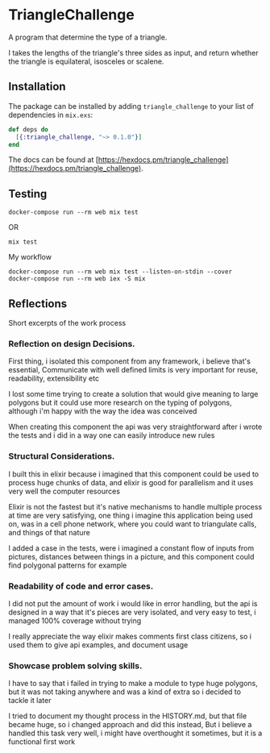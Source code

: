 # TriangleChallenge

A program that determine the type of a triangle.

I takes the lengths of the triangle's three sides as input,
and return whether the triangle is equilateral, isosceles or scalene.

## Installation

The package can be installed by adding `triangle_challenge` to your list of
dependencies in `mix.exs`:

```elixir
def deps do
  [{:triangle_challenge, "~> 0.1.0"}]
end

```
The docs can be found at [https://hexdocs.pm/triangle_challenge](https://hexdocs.pm/triangle_challenge).

## Testing
```
docker-compose run --rm web mix test
```

OR

```
mix test
```

My workflow

```
docker-compose run --rm web mix test --listen-on-stdin --cover
docker-compose run --rm web iex -S mix
```

## Reflections
Short excerpts of the work process

### Reflection on design Decisions.
First thing, i isolated this component from any framework, i believe that's essential,
Communicate with well defined limits is very important for reuse, readability, extensibility etc

I lost some time trying to create a solution that would give meaning to large polygons
but it could use more research on the typing of polygons, although i'm happy with the
way the idea was conceived

When creating this component the api was very straightforward after i wrote the tests
and i did in a way one can easily introduce new rules

### Structural Considerations.
I built this in elixir because i imagined that this component could be used to process
huge chunks of data, and elixir is good for parallelism and it uses very well
the computer resources

Elixir is not the fastest but it's native mechanisms to handle multiple process
at time are very satisfying, one thing i imagine this application being used on, was
in a cell phone network, where you could want to triangulate calls, and things of
that nature

I added a case in the tests, were i imagined a constant flow of inputs from pictures,
distances between things in a picture, and this component could find polygonal patterns
for example

### Readability of code and error cases.
I did not put the amount of work i would like in error handling, but the api is
designed in a way that it's pieces are very isolated, and very easy to test, i managed
100% coverage without trying

I really appreciate the way elixir makes comments first class citizens, so i used
them to give api examples, and document usage

### Showcase problem solving skills.
I have to say that i failed in trying to make a module to type huge polygons,
but it was not taking anywhere and was a kind of extra so i decided to tackle it later

I tried to document my thought process in the HISTORY.md, but that file became
huge, so i changed approach and did this instead, But i believe a handled this task
very well, i might have overthought it sometimes, but it is a functional first work
